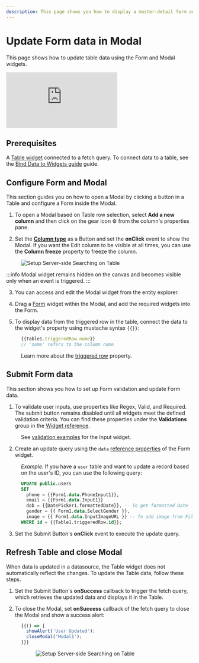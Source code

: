 ```yaml
---
description: This page shows you how to display a master-detail form and update table data using a JSON form and Form widget.
---
```

# Update Form data in Modal

This page shows how to update table data using the Form and Modal widgets.

<div style={{ position: "relative", paddingBottom: "calc(50.520833333333336% + 41px)", height: "0", width: "100%" }}>
  <iframe src="https://demo.arcade.software/eFTz0xQWOYjW79EcjU5S?embed" frameborder="0" loading="lazy" webkitallowfullscreen mozallowfullscreen allowfullscreen style={{ position: "absolute", top: "0", left: "0", width: "100%", height: "100%", colorScheme: "light" }} title="Appsmith | Connect Data">
  </iframe>
</div>

## Prerequisites

A [Table widget](/reference/widgets/table#table-data-arrayobject) connected to a fetch query. To connect data to a table, see the [Bind Data to Widgets guide](/core-concepts/building-ui/dynamic-ui) guide.



## Configure Form and Modal


This section guides you on how to open a Modal by clicking a button in a Table and configure a Form inside the Modal.

1. To open a Modal based on Table row selection, select **Add a new column** and then click on the gear icon ⚙️ from the column's properties pane.

2. Set the [**Column type**](/reference/widgets/table/column-settings#properties) as a Button and set the **onClick** event to show the Modal. If you want the Edit column to be visible at all times, you can use the **Column freeze** property to freeze the column.


<figure>
  <img src="/img/show-modal-2.gif" style= {{width:"560px", height:"auto"}} alt="Setup Server-side Searching on Table"/>
   <figcaption align = "center"><i></i></figcaption>
</figure>




:::info
Modal widget remains hidden on the canvas and becomes visible only when an event is triggered. 
:::

3. You can access and edit the Modal widget from the entity explorer.

4. Drag a [Form](/reference/widgets/form) widget within the Modal, and add the required widgets into the Form.

5. To display data from the triggered row in the table, connect the data to the widget's property using mustache syntax `{{}}`:

<dd>


```js
{{Table1.triggeredRow.name}}
// 'name' refers to the column name
```

Learn more about the [triggered row](/reference/widgets/table#triggeredrow-object) property.


</dd>

## Submit Form data

This section shows you how to set up Form validation and update Form data.

1. To validate user inputs, use properties like Regex, Valid, and Required. The submit button remains disabled until all widgets meet the defined validation criteria. You can find these properties under the **Validations** group in the [Widget reference](/reference/widgets). 

<dd>


See [validation examples](/reference/widgets/input#regex-string) for the Input widget.

</dd>


2. Create an update query using the `data` [reference properties](/reference/widgets/form#data-object) of the Form widget.

<dd>

*Example:* If you have a `user` table and want to update a record based on the user's ID, you can use the following query:

```sql
UPDATE public.users
SET 
  phone = {{Form1.data.PhoneInput1}},
  email = {{Form1.data.Input1}}
  dob = {{DatePicker1.formattedDate}}, -- To get formatted Date
  gender = {{ Form1.data.SelectGender }},
  image = {{ Form1.data.InputImageURL }} -- To add image from Filepicker widget use: {FilePicker1.files[0].data}}
WHERE id = {{Table1.triggeredRow.id}};
```


</dd>


3. Set the Submit Button's **onClick** event to execute the update query.


##  Refresh Table and close Modal

When data is updated in a datasource, the Table widget does not automatically reflect the changes. To update the Table data, follow these steps.

1. Set the Submit Button's **onSuccess** callback to trigger the fetch query, which retrieves the updated data and displays it in the Table.
 
2. To close the Modal, set **onSuccess** callback of the fetch query to close the Modal and show a success alert:

<dd>

```js
{{() => {
  showAlert('User Updated');
  closeModal('Modal1');
}}}
```


<figure>
  <img src="/img/trigger-multi-query-1.gif" style= {{width:"560px", height:"auto"}} alt="Setup Server-side Searching on Table"/>
   <figcaption align = "center"><i></i></figcaption>
</figure>




</dd>


